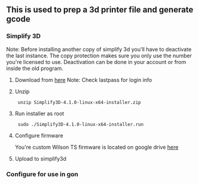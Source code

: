 ## This is used to prep a 3d printer file and generate gcode

### Simplify 3D
Note: Before installing another copy of simplify 3d you'll have to deactivate the last instance.  The copy protection makes sure you only use the number you're licensed to use.  Deactivation can be done in your account or from inside the old program.

1.  Download from [here](https://www.simplify3d.com)
     Note: Check lastpass for login info
2. Unzip

        unzip Simplify3D-4.1.0-linux-x64-installer.zip 
3. Run installer as root

        sudo ./Simplify3D-4.1.0-linux-x64-installer.run

4. Configure firmware

     You're custom Wilson TS firmware is located on google drive [here](https://drive.google.com/file/d/1Gyy3sLMP8vbDZR3KGyHkDWy2GN9WNqof/view?usp=sharing)

5. Upload to simplify3d
### Configure for use in gon



<!--stackedit_data:
eyJoaXN0b3J5IjpbLTIyMzExMDEwMywtMTU0OTAwMTg2OF19
-->